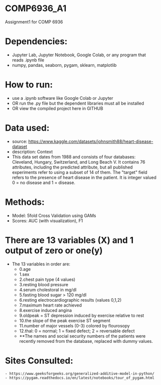 # COMP6936_A1
Assignment1 for COMP 6936

# Dependencies:  
  - Jupyter Lab, Jupyter Notebook, Google Colab, or any program that reads .ipynb file
  - numpy, pandas, seaborn, pygam, sklearn, matplotlib
# How to run:
  - use a .ipynb software like Google Colab or Jupyter
  - OR run the .py file but the dependent libraries must all be installed
  - OR view the compiled project here in GITHUB
# Data used:
  - source: https://www.kaggle.com/datasets/johnsmith88/heart-disease-dataset
  - description: Context
  - This data set dates from 1988 and consists of four databases: Cleveland, Hungary, Switzerland, and Long Beach V. It contains 76 attributes, including the predicted attribute, but all published experiments refer to using a subset of 14 of them. The "target" field refers to the presence of heart disease in the patient. It is integer valued 0 = no disease and 1 = disease.

# Methods:
  - Model: 5fold Cross Validation using GAMs
  - Scores: AUC (with visualization), F1

# There are 13 variables (X) and 1 output of zero or one(y)
  - The 13 variables in order are:
    - 0.age
    - 1.sex
    - 2.chest pain type (4 values)
    - 3.resting blood pressure
    - 4.serum cholestoral in mg/dl
    - 5.fasting blood sugar > 120 mg/dl
    - 6.resting electrocardiographic results (values 0,1,2)
    - 7.maximum heart rate achieved
    - 8.exercise induced angina
    - 9.oldpeak = ST depression induced by exercise relative to rest
    - 10.the slope of the peak exercise ST segment
    - 11.number of major vessels (0-3) colored by flourosopy
    - 12.thal: 0 = normal; 1 = fixed defect; 2 = reversable defect
    - **The names and social security numbers of the patients were recently removed from the database, replaced with dummy values.

  # Sites Consulted:
    - https://www.geeksforgeeks.org/generalized-additive-model-in-python/
    - https://pygam.readthedocs.io/en/latest/notebooks/tour_of_pygam.html
  
    
